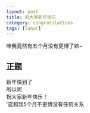 ```yaml
---
layout: post
title: 祝大家新年快乐
category: congratulations
tags: [lunar]
---
```


哇我竟然有五个月没有更博了欸~    
## 正题    
新年快到了    
所以呢    
祝大家新年快乐！    
    '这和我5个月不更博没有任何关系
